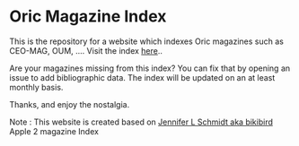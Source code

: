 # Oric Magazine Index
This is the repository for a website which indexes Oric magazines such as CEO-MAG, OUM, .... Visit the index [here](https://bikibird.github.io/apple2magazineindex/)..

Are your magazines missing from this index? You can fix that by opening an issue to add bibliographic data. The index will be updated on an at least monthly basis.

Thanks, and enjoy the nostalgia.

Note : This website is created based on [Jennifer L Schmidt aka bikibird](https://github.com/bikibird/) Apple 2 magazine Index
